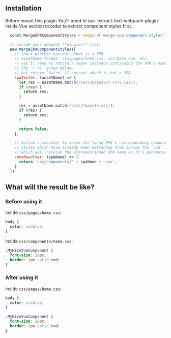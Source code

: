 <h2>Installation</h2>

<div>
  Before mount this plugin You'll need to run `extract-text-webpack-plugin` inside Vue section in order to extract component styles first.
</div>

```js
  const MergeSPAComponentStyles = require('merge-spa-component-styles');

  // inside your webpack **plugins** list:
  new MergeSPAComponentStyles({
    // check whether current chunk is a SPA
    // assetName format: css/pages/home.css, css/base.css, etc.
    // you'll need to return a regex instance containing the SPA's name like
    // the `(.+)` group below.
    // but return `false` if current chunk is not a SPA
    spaTester: (assetName) => {
      let res = assetName.match(/css\/pages\/(.+)?\.css/);
      if (res) {
        return res;
      }

      res = assetName.match(/css\/(base)\.css/);
      if (res) {
        return res;
      }

      return false;
    },

    // define a resolver to solve the found SPA's corresponding component
    // styles which have already been extracted from inside the `vue` loaders.
    // which will receive the aforementioned SPA name as it's parameter in order to find the SPA's components chunk.
    comsResolver: (spaName) => {
      return 'css/components/' + spaName +'.css';
    }
  })
```

<h2>What will the result be like?</h2>
<div>
  <h3>Before using it</h3>

inside `css/pages/home.css`:
```css
body {
  color: airblue;
}
```

inside `css/components/home.css`:
```css
.MyNiceVueComponent {
  font-size: 20px;
  border: 1px solid red;
}
```

  <h3>After using it</h3>

inside `css/pages/home.css`:
```css
body {
  color: airblue;
}

.MyNiceVueComponent {
  font-size: 20px;
  border: 1px solid red;
}
```
</div>